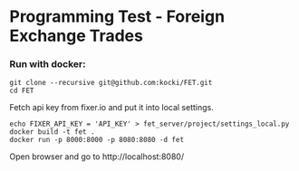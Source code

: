 # Programming Test - Foreign Exchange Trades

### Run with docker:
```
git clone --recursive git@github.com:kocki/FET.git
cd FET
```
Fetch api key from fixer.io and put it into local settings.

```
echo FIXER_API_KEY = 'API_KEY' > fet_server/project/settings_local.py
docker build -t fet .
docker run -p 8000:8000 -p 8080:8080 -d fet
```

Open browser and go to http://localhost:8080/
